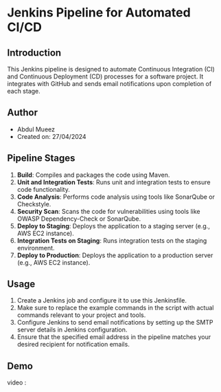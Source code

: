 # Jenkins Pipeline for Automated CI/CD

## Introduction
This Jenkins pipeline is designed to automate Continuous Integration (CI) and Continuous Deployment (CD) processes for a software project. It integrates with GitHub and sends email notifications upon completion of each stage.

## Author
- Abdul Mueez
- Created on: 27/04/2024

## Pipeline Stages
1. **Build**: Compiles and packages the code using Maven.
2. **Unit and Integration Tests**: Runs unit and integration tests to ensure code functionality.
3. **Code Analysis**: Performs code analysis using tools like SonarQube or Checkstyle.
4. **Security Scan**: Scans the code for vulnerabilities using tools like OWASP Dependency-Check or SonarQube.
5. **Deploy to Staging**: Deploys the application to a staging server (e.g., AWS EC2 instance).
6. **Integration Tests on Staging**: Runs integration tests on the staging environment.
7. **Deploy to Production**: Deploys the application to a production server (e.g., AWS EC2 instance).

## Usage
1. Create a Jenkins job and configure it to use this Jenkinsfile.
2. Make sure to replace the example commands in the script with actual commands relevant to your project and tools.
3. Configure Jenkins to send email notifications by setting up the SMTP server details in Jenkins configuration.
4. Ensure that the specified email address in the pipeline matches your desired recipient for notification emails.

## Demo
video : 

